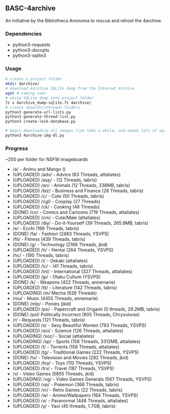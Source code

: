 ## BASC-4archive

An initiative by the Bibliotheca Anonoma to rescue and rehost the 4archive.

### Dependencies

* python3-requests
* python3-docopts
* python3-sqlite3

### Usage

```bash
# create a project folder
mkdir 4archive/
# download 4archive SQLite dump from the Internet Archive
wget # coming soon
# unzip SQLite dump into project folder
7z x 4archive_dump-sqlite.7z 4archive/
# create <board>/<thread> folders
python3 generate-url-lists.py
python3 generate-thread-list.py
python3 create-lock-database.py

# begin downloading all images (can take a while, and needs lots of space)
python3 4archive-img-dl.py
```

### Progress

~250 per folder for NSFW imageboards

* /a/ - Animu and Mango ()
* (UPLOADED) /adv/ - Advice (63 Threads, attaliates)
* (UPLOADED) /asp/ - (12 Threads, tabris)
* (UPLOADED) /an/ - Animals (12 Threads, 338MB, tabris)
* (UPLOADED) /biz/ - Business and Finance (26 Threads, tabris)
* (UPLOADED) /c/ - Cute (50 Threads, tabris)
* (UPLOADED) /cgl/ - Cosplay (27 Threads)
* (UPLOADED) /ck/ - Cooking (46 Threads)
* (DONE) /co/ - Comics and Cartoons (719 Threads, attaliates)
* (UPLOADED) /cm/ - Cute/Male (attaliates)
* (UPLOADED) /diy/ - Do-it-Yourself (39 Threads, 265.9MB, tabris)
* /e/ - Ecchi (169 Threads, tabris)
* (DONE) /fa/ - Fashion (2483 Threads, YSVPS)
* /fit/ - Fitness (439 Threads, tabris)
* (DONE) /g/ - Technology (2188 Threads, jkid)
* (UPLOADED) /h/ - Hentai (264 Threads, YSVPS)
* /hc/ - (195 Threads, tabris)
* (UPLOADED) /i/ - Oekaki (attaliates)
* (UPLOADED) /ic/ - (41 Threads, tabris)
* (UPLOADED) /int/ - International (327 Threads, attaliates)
* (UPLOADED) /jp/ - Otaku Culture (YSVPS)
* (DONE) /k/ - Weapons (422 Threads, annemarie)
* (UPLOADED) /lit/ - Literature (142 Threads, tabris)
* (UPLOADING) /m/ Mecha (626 Threads)
* /mu/ - Music (4455 Threads, annemarie)
* (DONE) /mlp/ - Ponies (jkid)
* (UPLOADED) /po/ - Papercraft and Origami (5 threads, 29.2MB, tabris)
* (DONE) /pol/ Politically Incorrect (905 Threads, Chrysoloras)
* /r/ - Requests (121 Threads, tabris)
* (UPLOADED) /s/ - Sexy Beautiful Women (793 Threads, YSVPS)
* (UPLOADED) /sci/ - Science (126 Threads, attaliates)
* (UPLOADING) /soc/ - Social (attaliates)
* (UPLOADING) /sp/ - Sports (158 Threads, 3312MB, attaliates)
* (UPLOADED) /t/ - Torrents (158 Threads, attaliates)
* (UPLOADED) /tg/ - Traditional Games (222 Threads, YSVPS)
* (DONE) /tv/ - Television and Movies (282 Threads, jkid)
* (UPLOADED) /toy/ - Toys (110 Threads, YSVPS)
* (UPLOADED) /trv/ - Travel (187 Threads, YSVPS)
* /v/ - Video Games (5855 Threads, jkid)
* (UPLOADING) /vg/ - Video Games Generals (567 Threads, YSVPS)
* (UPLOADED) /vp/ - Pokemon (368 Threads, tabris)
* (UPLOADED) /vr/ - Retro Games (22 Threads, tabris)
* (UPLOADED) /w/ - Anime/Wallpapers (164 Threads, YSVPS)
* (UPLOADED) /x/ - Paranormal (448 Threads, attaliates)
* (UPLOADED) /y/ - Yaoi (45 threads, 1.7GB, tabris)
